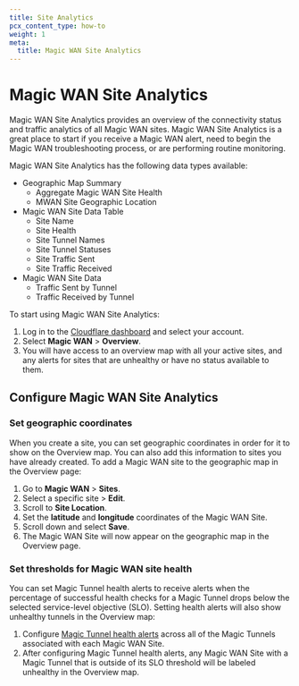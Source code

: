 ```yaml
---
title: Site Analytics
pcx_content_type: how-to
weight: 1
meta:
  title: Magic WAN Site Analytics
---
```


# Magic WAN Site Analytics

Magic WAN Site Analytics provides an overview of the connectivity status and traffic analytics of all Magic WAN sites. Magic WAN Site Analytics is a great place to start if you receive a Magic WAN alert, need to begin the Magic WAN troubleshooting process, or are performing routine monitoring.

Magic WAN Site Analytics has the following data types available:
- Geographic Map Summary
    - Aggregate Magic WAN Site Health
    - MWAN Site Geographic Location
- Magic WAN Site Data Table
    - Site Name
    - Site Health
    - Site Tunnel Names
    - Site Tunnel Statuses
    - Site Traffic Sent
    - Site Traffic Received
- Magic WAN Site Data
    - Traffic Sent by Tunnel
    - Traffic Received by Tunnel


To start using Magic WAN Site Analytics:

1. Log in to the [Cloudflare dashboard](https://dash.cloudflare.com/) and select your account.
2. Select **Magic WAN** > **Overview**.
3. You will have access to an overview map with all your active sites, and any alerts for sites that are unhealthy or have no status available to them.

## Configure Magic WAN Site Analytics

### Set geographic coordinates

When you create a site, you can set geographic coordinates in order for it to show on the Overview map. You can also add this information to sites you have already created. To add a Magic WAN site to the geographic map in the Overview page:

1. Go to **Magic WAN** > **Sites**.
2. Select a specific site > **Edit**.
3. Scroll to **Site Location**.
4. Set the **latitude** and **longitude** coordinates of the Magic WAN Site.
5. Scroll down and select **Save**.
6. The Magic WAN Site will now appear on the geographic map in the Overview page.

### Set thresholds for Magic WAN site health

You can set Magic Tunnel health alerts to receive alerts when the percentage of successful health checks for a Magic Tunnel drops below the selected service-level objective (SLO). Setting health alerts will also show unhealthy tunnels in the Overview map:

1. Configure [Magic Tunnel health alerts](/magic-wan/configuration/common-settings/configure-magic-tunnel-alerts/) across all of the Magic Tunnels associated with each Magic WAN Site.
2. After configuring Magic Tunnel health alerts, any Magic WAN Site with a Magic Tunnel that is outside of its SLO threshold will be labeled unhealthy in the Overview map.
